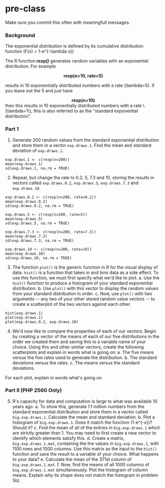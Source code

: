 # pre-class


Make sure you commit this often with meaningfull messages. 

### Background

The exponential distribution is defined by its cumulative distribution function
\(F(x) = 1-e^{-\lambda x}\)

The R function ***rexp()*** generates random variables with an exponential distribution. For example 
<center><strong>rexp(n=10, rate=5)</strong> </center>

results in 10 exponentially distributed numbers with a rate \(\lambda=5\). If you leave out the 5 and just have
<center><strong>rexp(n=10) </strong></center>
then this results in 10 exponentially distributed numbers with a rate \(\lambda=1\), this is also referred to as the "standard exponential distribution". 

### Part 1


1. Generate 200 random values from the standard exponential distribution and store them in a vector `exp.draws.1`.  Find the mean and standard deviation of `exp.draws.1`.
```{r}
exp.draws.1 <- c(rexp(n=200))
mean(exp.draws.1)
sd(exp.draws.1, na.rm = TRUE)

```

2. Repeat, but change the rate to 0.2, 5, 7.3 and 10, storing the results in vectors called  `exp.draws.0.2`,  `exp.draws.5`,  `exp.draws.7.3` and  `exp.draws.10`. 


```{r}
exp.draws.0.2 <- c(rexp(n=200, rate=0.2))
mean(exp.draws.0.2)
sd(exp.draws.0.2, na.rm = TRUE)

exp.draws.5 <- c(rexp(n=200, rate=5))
mean(exp.draws.5)
sd(exp.draws.5, na.rm = TRUE)

exp.draws.7.3 <- c(rexp(n=200, rate=7.3))
mean(exp.draws.7.3)
sd(exp.draws.7.3, na.rm = TRUE)

exp.draws.10 <- c(rexp(n=200, rate=10))
mean(exp.draws.10)
sd(exp.draws.10, na.rm = TRUE)

```


3. The function `plot()` is the generic function in R for the visual display of data. `hist()` is a function that takes in and bins data as a side effect. To use this function, we must first specify what we'd like to plot.
    a. Use the `hist()` function to produce a histogram of your standard exponential distribution. 
    b. Use `plot()` with this vector to display the random values from your standard distribution in order.
    c. Now, use `plot()` with two arguments -- any two of your other stored random value vectors -- to create a scatterplot of the two vectors against each other.

```{r}
hist(exp.draws.1)
plot(exp.draws.1)
plot(exp.draws.0.2, exp.draws.10)
```




4. We'd now like to compare the properties of each of our vectors. Begin by creating a vector of the means of each of our five distributions in the order we created them and saving this to a variable name of your choice. Using this and other similar vectors, create the following scatterplots and explain in words what is going on:
    a. The five means versus the five rates used to generate the distribution.
    b. The standard deviations versus the rates.
    c. The means versus the standard deviations.

For each plot, explain in words what's going on.

### Part II (PHP 2560 Only)


5. R's capacity for data and computation is large to what was available 10 years ago. 
    a. To show this, generate 1.1 million numbers from the standard exponential distribution and store them in a vector called `big.exp.draws.1`. Calculate the mean and standard deviation.
    b. Plot a histogram of `big.exp.draws.1`.  Does it match the function \(1-e^{-x}\)?  Should it? 
    c. Find the mean of all of the entries in `big.exp.draws.1` which are strictly greater than 1. You may need to first create a new vector to identify which elements satisfy this.
    d. Create a matrix, `big.exp.draws.1.mat`, containing the the values in 
`big.exp.draws.1`, with 1100 rows and 1000 columns. Use this matrix as the input to the `hist()` function and save the result to a variable of your choice. What happens to your data?
    e. Calculate the mean of the 371st column of `big.exp.draws.1.mat`.
    f. Now, find the means of all 1000 columns of `big.exp.draws.1.mat` simultaneously. Plot the histogram of column means.  Explain why its shape does not match the histogram in problem 5b).
   
